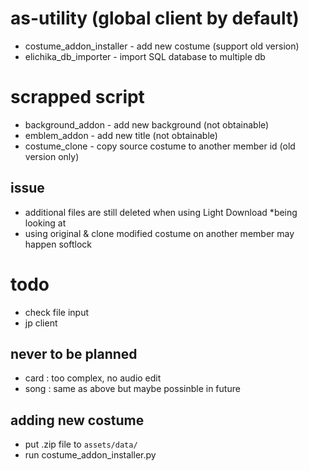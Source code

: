 # as-utility (global client by default)
- costume_addon_installer - add new costume (support old version)
- elichika_db_importer - import SQL database to multiple db

# scrapped script
- background_addon - add new background (not obtainable)
- emblem_addon - add new title (not obtainable)
- costume_clone - copy source costume to another member id (old version only)

## issue
- additional files are still deleted when using Light Download *being looking at
- using original & clone modified costume on another member may happen softlock

# todo
- check file input
- jp client

## never to be planned
- card : too complex, no audio edit
- song : same as above but maybe possinble in future

## adding new costume
- put .zip file to `assets/data/`
- run costume_addon_installer.py

  
